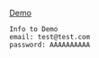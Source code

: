 [Demo](https://gmz2091.github.io/FitnessApp/root/)

```
Info to Demo
email: test@test.com
password: AAAAAAAAAA
```
